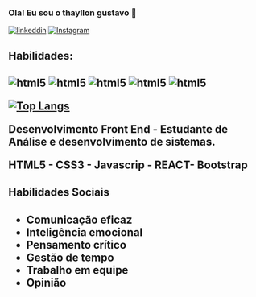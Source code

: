 ### Ola! Eu sou o thayllon gustavo 👋
[![linkeddin](    https://img.shields.io/badge/LinkedIn-0077B5?style=for-the-badge&logo=linkedin&logoColor=white)](https://www.linkedin.com/in/thayllon-gustavo-a3858331a/)
[![Instagram](https://img.shields.io/badge/Instagram-E4405F?style=for-the-badge&logo=instagram&logoColor=white)](https://www.instagram.com/thayllon__gustavo/)

<h2>Habilidades:<h2/>
<div
style="display: inline_block">
<img alt="html5" src="https://img.shields.io/badge/HTML-239120?style=for-the-badge&logo=html5&logoColor=white"/>
<img alt="html5" src="https://img.shields.io/badge/CSS-239120?&style=for-the-badge&logo=css3&logoColor=white"/>
<img alt="html5" src="https://img.shields.io/badge/JavaScript-F7DF1E?style=for-the-badge&logo=javascript&logoColor=black"/>
<img alt="html5" src="https://img.shields.io/badge/Bootstrap-563D7C?style=for-the-badge&logo=bootstrap&logoColor=white"/>
<img alt="html5" src="https://img.shields.io/badge/React-20232A?style=for-the-badge&logo=react&logoColor=61DAFBt"/>
</div>



[![Top Langs](https://github-readme-stats.vercel.app/api/top-langs/?username=Thayllon-gustavo)](https://github.com/anuraghazra/github-readme-stats)






Desenvolvimento Front End - Estudante de Análise e desenvolvimento de sistemas.

HTML5 - CSS3 - Javascrip - REACT- Bootstrap
<br/>
<h2>Habilidades Sociais<h2/>
<body>
<ul>
<li>Comunicação eficaz
</li>
<li>Inteligência emocional
</li>
<li>Pensamento crítico
</li>
<li>Gestão de tempo
</li>
  <li>Trabalho em equipe
</li>
   <li>Opinião
</li>
</ul>
</body>
</html>


